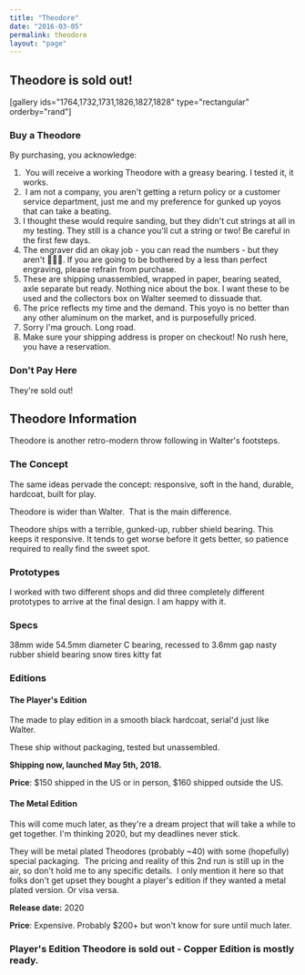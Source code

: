 ```yaml
---
title: "Theodore"
date: "2016-03-05"
permalink: theodore
layout: "page"
---
```

## Theodore is sold out!

\[gallery ids="1764,1732,1731,1826,1827,1828" type="rectangular" orderby="rand"\]

### Buy a Theodore

By purchasing, you acknowledge:

1.  You will receive a working Theodore with a greasy bearing. I tested it, it works.
2.  I am not a company, you aren't getting a return policy or a customer service department, just me and my preference for gunked up yoyos that can take a beating.
3. I thought these would require sanding, but they didn't cut strings at all in my testing. They still is a chance you'll cut a string or two! Be careful in the first few days.
4. The engraver did an okay job - you can read the numbers - but they aren't 🌟💯🔥. If you are going to be bothered by a less than perfect engraving, please refrain from purchase.
5. These are shipping unassembled, wrapped in paper, bearing seated, axle separate but ready. Nothing nice about the box. I want these to be used and the collectors box on Walter seemed to dissuade that.
6. The price reflects my time and the demand. This yoyo is no better than any other aluminum on the market, and is purposefully priced.
7. Sorry I'ma grouch. Long road.
8. Make sure your shipping address is proper on checkout! No rush here, you have a reservation.

### Don't Pay Here

They're sold out!

## Theodore Information

Theodore is another retro-modern throw following in Walter's footsteps.

### The Concept

The same ideas pervade the concept: responsive, soft in the hand, durable, hardcoat, built for play.

Theodore is wider than Walter.  That is the main difference.

Theodore ships with a terrible, gunked-up, rubber shield bearing. This keeps it responsive. It tends to get worse before it gets better, so patience required to really find the sweet spot.

### Prototypes

I worked with two different shops and did three completely different prototypes to arrive at the final design. I am happy with it.

### Specs

38mm wide 54.5mm diameter C bearing, recessed to 3.6mm gap nasty rubber shield bearing snow tires kitty fat

### Editions

#### The Player's Edition

The made to play edition in a smooth black hardcoat, serial'd just like Walter.

These ship without packaging, tested but unassembled.

**Shipping now, launched May 5th, 2018.**

**Price**: $150 shipped in the US or in person, $160 shipped outside the US.

#### The Metal Edition

This will come much later, as they're a dream project that will take a while to get together. I'm thinking 2020, but my deadlines never stick.

They will be metal plated Theodores (probably ~40) with some (hopefully) special packaging.  The pricing and reality of this 2nd run is still up in the air, so don't hold me to any specific details.  I only mention it here so that folks don't get upset they bought a player's edition if they wanted a metal plated version. Or visa versa.

**Release date:** 2020

**Price**: Expensive. Probably $200+ but won't know for sure until much later.

### Player's Edition Theodore is sold out - Copper Edition is mostly ready.
